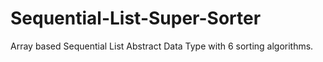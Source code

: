 # Sequential-List-Super-Sorter
Array based Sequential List Abstract Data Type with 6 sorting algorithms.
